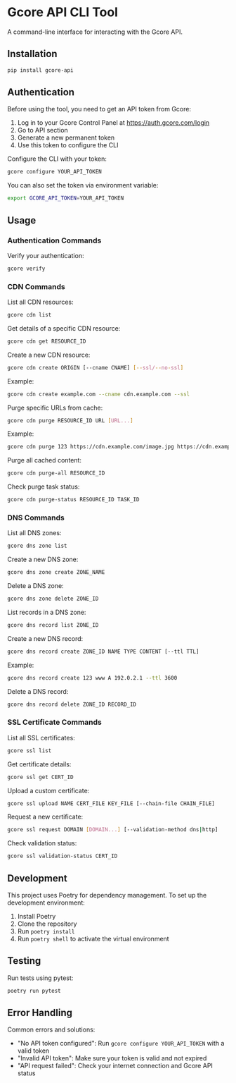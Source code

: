 # Gcore API CLI Tool

A command-line interface for interacting with the Gcore API.

## Installation

```bash
pip install gcore-api
```

## Authentication

Before using the tool, you need to get an API token from Gcore:

1. Log in to your Gcore Control Panel at https://auth.gcore.com/login
2. Go to API section
3. Generate a new permanent token
4. Use this token to configure the CLI

Configure the CLI with your token:

```bash
gcore configure YOUR_API_TOKEN
```

You can also set the token via environment variable:

```bash
export GCORE_API_TOKEN=YOUR_API_TOKEN
```

## Usage

### Authentication Commands

Verify your authentication:
```bash
gcore verify
```

### CDN Commands

List all CDN resources:
```bash
gcore cdn list
```

Get details of a specific CDN resource:
```bash
gcore cdn get RESOURCE_ID
```

Create a new CDN resource:
```bash
gcore cdn create ORIGIN [--cname CNAME] [--ssl/--no-ssl]
```

Example:
```bash
gcore cdn create example.com --cname cdn.example.com --ssl
```

Purge specific URLs from cache:
```bash
gcore cdn purge RESOURCE_ID URL [URL...]
```

Example:
```bash
gcore cdn purge 123 https://cdn.example.com/image.jpg https://cdn.example.com/style.css
```

Purge all cached content:
```bash
gcore cdn purge-all RESOURCE_ID
```

Check purge task status:
```bash
gcore cdn purge-status RESOURCE_ID TASK_ID
```

### DNS Commands

List all DNS zones:
```bash
gcore dns zone list
```

Create a new DNS zone:
```bash
gcore dns zone create ZONE_NAME
```

Delete a DNS zone:
```bash
gcore dns zone delete ZONE_ID
```

List records in a DNS zone:
```bash
gcore dns record list ZONE_ID
```

Create a new DNS record:
```bash
gcore dns record create ZONE_ID NAME TYPE CONTENT [--ttl TTL]
```

Example:
```bash
gcore dns record create 123 www A 192.0.2.1 --ttl 3600
```

Delete a DNS record:
```bash
gcore dns record delete ZONE_ID RECORD_ID
```

### SSL Certificate Commands

List all SSL certificates:
```bash
gcore ssl list
```

Get certificate details:
```bash
gcore ssl get CERT_ID
```

Upload a custom certificate:
```bash
gcore ssl upload NAME CERT_FILE KEY_FILE [--chain-file CHAIN_FILE]
```

Request a new certificate:
```bash
gcore ssl request DOMAIN [DOMAIN...] [--validation-method dns|http]
```

Check validation status:
```bash
gcore ssl validation-status CERT_ID
```

## Development

This project uses Poetry for dependency management. To set up the development environment:

1. Install Poetry
2. Clone the repository
3. Run `poetry install`
4. Run `poetry shell` to activate the virtual environment

## Testing

Run tests using pytest:

```bash
poetry run pytest
```

## Error Handling

Common errors and solutions:

- "No API token configured": Run `gcore configure YOUR_API_TOKEN` with a valid token
- "Invalid API token": Make sure your token is valid and not expired
- "API request failed": Check your internet connection and Gcore API status
